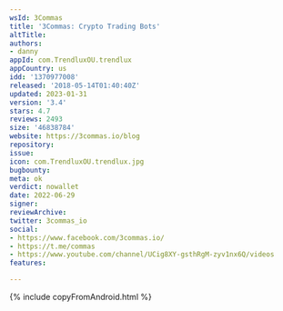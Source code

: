 ```yaml
---
wsId: 3Commas
title: '3Commas: Crypto Trading Bots'
altTitle: 
authors:
- danny
appId: com.TrendluxOU.trendlux
appCountry: us
idd: '1370977008'
released: '2018-05-14T01:40:40Z'
updated: 2023-01-31
version: '3.4'
stars: 4.7
reviews: 2493
size: '46838784'
website: https://3commas.io/blog
repository: 
issue: 
icon: com.TrendluxOU.trendlux.jpg
bugbounty: 
meta: ok
verdict: nowallet
date: 2022-06-29
signer: 
reviewArchive: 
twitter: 3commas_io
social:
- https://www.facebook.com/3commas.io/
- https://t.me/commas
- https://www.youtube.com/channel/UCig8XY-gsthRgM-zyv1nx6Q/videos
features: 

---
```


{% include copyFromAndroid.html %}